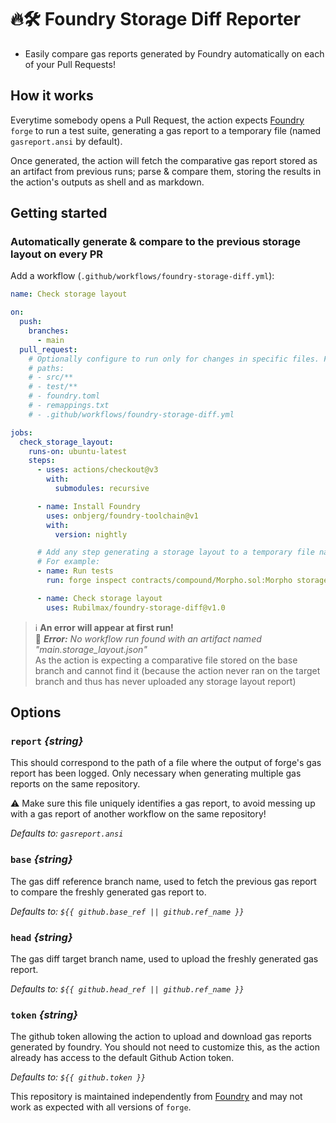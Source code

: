 # 🔥🛠️ Foundry Storage Diff Reporter

- Easily compare gas reports generated by Foundry automatically on each of your Pull Requests!

## How it works

Everytime somebody opens a Pull Request, the action expects [Foundry](https://github.com/foundry-rs/foundry) `forge` to run a test suite, generating a gas report to a temporary file (named `gasreport.ansi` by default).

Once generated, the action will fetch the comparative gas report stored as an artifact from previous runs; parse & compare them, storing the results in the action's outputs as shell and as markdown.

## Getting started

### Automatically generate & compare to the previous storage layout on every PR

Add a workflow (`.github/workflows/foundry-storage-diff.yml`):

```yaml
name: Check storage layout

on:
  push:
    branches:
      - main
  pull_request:
    # Optionally configure to run only for changes in specific files. For example:
    # paths:
    # - src/**
    # - test/**
    # - foundry.toml
    # - remappings.txt
    # - .github/workflows/foundry-storage-diff.yml

jobs:
  check_storage_layout:
    runs-on: ubuntu-latest
    steps:
      - uses: actions/checkout@v3
        with:
          submodules: recursive

      - name: Install Foundry
        uses: onbjerg/foundry-toolchain@v1
        with:
          version: nightly

      # Add any step generating a storage layout to a temporary file named storage_layout.json
      # For example:
      - name: Run tests
        run: forge inspect contracts/compound/Morpho.sol:Morpho storage-layout | tee storage_layout.json

      - name: Check storage layout
        uses: Rubilmax/foundry-storage-diff@v1.0
```

> :information_source: **An error will appear at first run!**<br/>
> 🔴 <em>**Error:** No workflow run found with an artifact named "main.storage_layout.json"</em><br/>
> As the action is expecting a comparative file stored on the base branch and cannot find it (because the action never ran on the target branch and thus has never uploaded any storage layout report)

## Options

### `report` _{string}_

This should correspond to the path of a file where the output of forge's gas report has been logged.
Only necessary when generating multiple gas reports on the same repository.

⚠️ Make sure this file uniquely identifies a gas report, to avoid messing up with a gas report of another workflow on the same repository!

_Defaults to: `gasreport.ansi`_

### `base` _{string}_

The gas diff reference branch name, used to fetch the previous gas report to compare the freshly generated gas report to.

_Defaults to: `${{ github.base_ref || github.ref_name }}`_

### `head` _{string}_

The gas diff target branch name, used to upload the freshly generated gas report.

_Defaults to: `${{ github.head_ref || github.ref_name }}`_

### `token` _{string}_

The github token allowing the action to upload and download gas reports generated by foundry. You should not need to customize this, as the action already has access to the default Github Action token.

_Defaults to: `${{ github.token }}`_

This repository is maintained independently from [Foundry](https://github.com/foundry-rs/foundry) and may not work as expected with all versions of `forge`.
